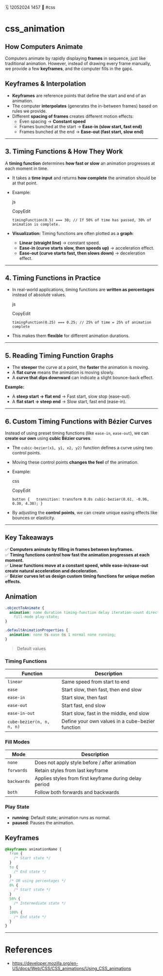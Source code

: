 🗓️ 12052024 1457
📎 #css

# css_animation

## How Computers Animate

Computers animate by rapidly displaying **frames** in sequence, just like traditional animation. However, instead of drawing every frame manually, we provide a few **keyframes**, and the computer fills in the gaps.

## Keyframes & Interpolation

- **Keyframes** are reference points that define the start and end of an animation.
- The computer **interpolates** (generates the in-between frames) based on rules we provide.
- Different **spacing of frames** creates different motion effects:
    - Even spacing → **Constant speed**
    - Frames bunched at the start → **Ease-in (slow start, fast end)**
    - Frames bunched at the end → **Ease-out (fast start, slow end)**

---

## **3. Timing Functions & How They Work**

A **timing function** determines **how fast or slow** an animation progresses at each moment in time.

- It takes a **time input** and returns **how complete** the animation should be at that point.
- Example:
    
    js
    
    CopyEdit
    
    `timingFunction(0.5) === 30; // If 50% of time has passed, 30% of animation is complete.`
    
- **Visualization:** Timing functions are often plotted as a **graph**:
    - **Linear (straight line)** → constant speed.
    - **Ease-in (curve starts slow, then speeds up)** → acceleration effect.
    - **Ease-out (curve starts fast, then slows down)** → deceleration effect.

---

## **4. Timing Functions in Practice**

- In real-world applications, timing functions are **written as percentages** instead of absolute values.
    
    js
    
    CopyEdit
    
    `timingFunction(0.25) === 0.25; // 25% of time = 25% of animation complete`
    
- This makes them **flexible** for different animation durations.

---

## **5. Reading Timing Function Graphs**

- The **steeper** the curve at a point, the **faster** the animation is moving.
- A **flat curve** means the animation is moving slowly.
- A **curve that dips downward** can indicate a slight bounce-back effect.

**Example:**

- A **steep start → flat end** → Fast start, slow stop (ease-out).
- A **flat start → steep end** → Slow start, fast end (ease-in).

---

## **6. Custom Timing Functions with Bézier Curves**

Instead of using preset timing functions (like `ease-in`, `ease-out`), we can **create our own** using **cubic Bézier curves**.

- The `cubic-bezier(x1, y1, x2, y2)` function defines a curve using two control points.
- Moving these control points **changes the feel** of the animation.
- Example:
    
    css
    
    CopyEdit
    
    `button {   transition: transform 0.8s cubic-bezier(0.61, -0.96, 0.30, 4.38); }`
    
- By adjusting the **control points**, we can create unique easing effects like bounces or elasticity.

---

## **Key Takeaways**

✅ **Computers animate by filling in frames between keyframes.**  
✅ **Timing functions control how fast the animation progresses at each moment.**  
✅ **Linear functions move at a constant speed, while ease-in/ease-out create natural acceleration and deceleration.**  
✅ **Bézier curves let us design custom timing functions for unique motion effects.**

## Animation

```css
.objectToAnimate {
  animation: name duration timing-function delay iteration-count direction
    fill-mode play-state;
}
```

```css
.defaultAnimationProperties {
  animation: none 0s ease 0s 1 normal none running;
}
```

> Default values

### Timing Functions

| Function                  | Description                                      |
| ------------------------- | ------------------------------------------------ |
| `linear`                  | Same speed from start to end                     |
| `ease`                    | Start slow, then fast, then end slow             |
| `ease-in`                 | Start slow, then fast                            |
| `ease-out`                | Start fast, end slow                             |
| `ease-in-out`             | Start slow, fast in the middle, end slow         |
| `cube-bezier(n, n, n, n)` | Define your own values in a cube-bezier function |

### Fill Modes

| Mode        | Description                                            |
| ----------- | ------------------------------------------------------ |
| `none`      | Does not apply style before / after animation          |
| `forwards`  | Retain styles from last keyframe                       |
| `backwards` | Applies styles from first keyframe during delay period |
| `both`      | Follow both forwards and backwards                     |

### Play State

- **running**: Default state; animation runs as normal.
- **paused**: Pauses the animation.

## Keyframes

```css
@keyframes animationName {
  from {
    /* Start state */
  }
  to {
    /* End state */
  }
  /* OR using percentages */
  0% {
    /* Start state */
  }
  50% {
    /* Intermediate state */
  }
  100% {
    /* End state */
  }
}
```

---

# References

- https://developer.mozilla.org/en-US/docs/Web/CSS/CSS_animations/Using_CSS_animations
